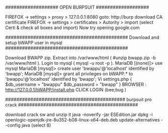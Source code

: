 ###################
OPEN BURPSUIT
###################

FIREFOX -> settings > proxy > 127.0.0.1:8080
goto: http://burp    download CA certificate
FIREFOX -> settings > certificates > Autority > import (select Certi & check all boxes and import)
Now try opening google.com





############################################
Download and setup bWAPP user in mysql
############################################

Download BWAPP zip.
Extract into /var/www/html ( #unzip bwapp.zip -b /var/www/html ).
Login to mysql ( mysql -u root -p ).
MariaDB [(none)]> use mysql
MariaDB [mysql]> create user 'bwappu'@'localhost' identified by 'bwapp';
MariaDB [mysql]> grant all privileges on bWAPP.* to 'bwappu'@'localhost' identified by 'bwapp';
Vi settings.php { $db_username = "bwappu"   $db_password = "bwapp" }
BROWSER :  http://127.0.0.1/bWAPP/install.php
CLICK LOGIN (bee;bug )

###########################################
burpsuit pro crack
###########################################

download crack sw and unzip it
java -noverify -jar ESEdition.jar 
dpkg -i openlogic-openjdk-jre-8u352-b08-linux-x64-deb.deb 
update-alternatives --config java   (select 8)
